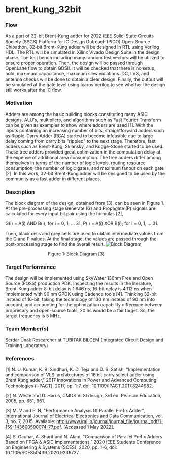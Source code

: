 # brent_kung_32bit

### Flow

As a part of 32-bit Brent-Kung adder for 2022 IEEE Solid-State Circuits Society (SSCS) Platform for IC Design Outreach (PICO) Open-Source Chipathon, 32-bit Brent-Kung adder will be designed in RTL using Verilog HDL. The RTL will be simulated in Xilinx Vivado Design Suite in the design phase. The test bench including many random test vectors will be utilized to ensure proper operation. Then, the design will be passed through OpenLane flow to obtain GDSII. It will be checked that there is no setup, hold, maximum capacitance, maximum slew violations. DC, LVS, and antenna checks will be done to obtain a clear design. Finally, the output will be simulated at the gate level using Icarus Verilog to see whether the design still works after the IC flow.



### Motivation

Adders are among the basic building blocks constituting many ASIC designs. ALU's, multipliers, and algorithms such as Fast Fourier Transform can be given as examples to show where adders are used [1]. With the inputs containing an increasing number of bits, straightforward adders such as Ripple-Carry Adder (RCA) started to become infeasible due to large delay coming from carry bits "rippled" to the next stage. Therefore, fast adders such as Brent-Kung, Sklansky, and Kogge-Stone started to be used. These tree adders provided great optimization in the computation delay at the expense of additional area consumption. The tree adders differ among themselves in terms of the number of logic levels, routing resource consumption, the number of logic gates, and maximum fanout on each gate [2]. In this work, 32-bit Brent-Kung adder will be designed to be used by the community as a fast adder in different places.



### Description

The block diagram of the design, obtained from [3], can be seen in Figure 1. At the pre-processing stage Generate (G) and Propagate (P) signals are calculated for every input bit pair using the formulas [2],

G(i) = A(i) AND B(i); for i = 0, 1, ... 31,
P(i) = A(i) XOR B(i); for i = 0, 1, ... 31.

Then, black cells and grey cells are used to obtain intermediate values from the G and P values. At the final stage, the values are passed through the post-processing stage to find the overall result.
![Block Diagram](../../tree/main/images/BrentKung_diagram.png)

                                  Figure 1: Block Diagram [3]



### Target Performance

The design will be implemented using SkyWater 130nm Free and Open Source (FOSS) production PDK. Inspecting the results in the literature, Brent-Kung adder 8-bit delay is 1.646 ns, 16-bit delay is 4.112 ns when implemented with 90 nm GPDK using Cadence tools [4]. Thinking 32-bit instead of 16-bit, taking the technology of 130 nm instead of 90 nm into account, and accounting for the optimization capability difference between proprietary and open-source tools, 20 ns would be a fair target. So, the target frequency is 5 MHz. 



### Team Member(s)

Serdar Ünal: Researcher at TUBITAK BILGEM (Integrated Circuit Design and Training Laboratory)



### References

[1] N. U. Kumar, K. B. Sindhuri, K. D. Teja and D. S. Satish, "Implementation and comparison of VLSI architectures of 16 bit carry select adder using Brent Kung adder," 2017 Innovations in Power and Advanced Computing Technologies (i-PACT), 2017, pp. 1-7, doi: 10.1109/IPACT.2017.8244982.

[2] N. Weste and D. Harris, CMOS VLSI design, 3rd ed. Pearson Education, 2005, pp. 651, 661.

[3] M. V and P. N, "Performance Analysis Of Parallel Prefix Adder", International Journal of Electrical Electronics and Data Communication, vol. 3, no. 7, 2015. Available: http://www.iraj.in/journal/journal_file/journal_pdf/1-159-143600590074-77.pdf. [Accessed 1 May 2022].

[4] S. Gauhar, A. Sharif and N. Alam, "Comparison of Parallel Prefix Adders Based on FPGA & ASIC Implementations," 2020 IEEE Students Conference on Engineering & Systems (SCES), 2020, pp. 1-6, doi: 10.1109/SCES50439.2020.9236737.

